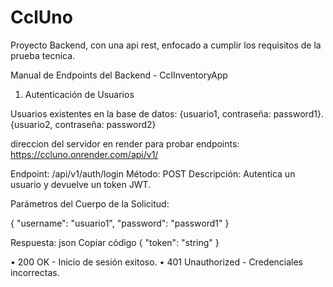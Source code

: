 # CclUno
Proyecto Backend, con una api rest, enfocado a cumplir los requisitos de la prueba tecnica.


Manual de Endpoints del Backend - CclInventoryApp

1. Autenticación de Usuarios

Usuarios existentes en la base de datos: {usuario1, contraseña: password1}.{usuario2, contraseña: password2}

direccion del servidor en render para probar endpoints: https://ccluno.onrender.com/api/v1/

Endpoint: /api/v1/auth/login
Método: POST
Descripción: Autentica un usuario y devuelve un token JWT.

Parámetros del Cuerpo de la Solicitud:

{
    "username": "usuario1",
    "password": "password1"
}

Respuesta:
json
Copiar código
{
    "token": "string"
}

•	200 OK - Inicio de sesión exitoso.
•	401 Unauthorized - Credenciales incorrectas.



